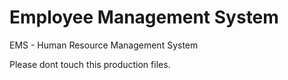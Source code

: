 Employee Management System
==========================

EMS - Human Resource Management System

Please dont touch this production files.
